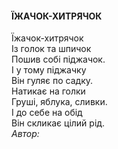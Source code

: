 #### ЇЖАЧОК-ХИТРЯЧОК  

Їжачок-хитрячок  
Із голок та шпичок  
Пошив собі піджачок.  
І у тому піджачку  
Він гуляє по садку.  
Натикає на голки  
Груші, яблука, сливки.  
І до себе на обід  
Він скликає цілий рід.\
*Автор:*
